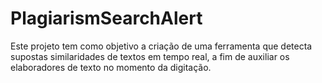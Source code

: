 # PlagiarismSearchAlert
Este projeto tem como objetivo a criação de uma ferramenta que detecta supostas similaridades de textos em tempo real, a fim de auxiliar os elaboradores de texto no momento da digitação.
